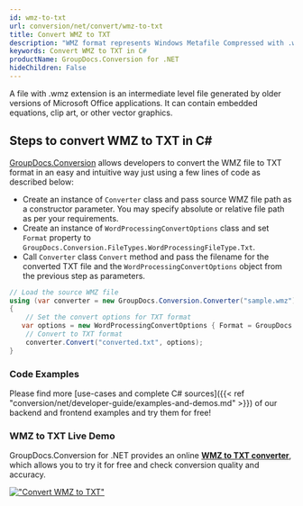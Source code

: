 ```yaml
---
id: wmz-to-txt
url: conversion/net/convert/wmz-to-txt
title: Convert WMZ to TXT
description: "WMZ format represents Windows Metafile Compressed with .wmz extension. Learn how to convert WMZ to TXT file programmatically in C# language using GroupDocs.Conversion for .NET library."
keywords: Convert WMZ to TXT in C#
productName: GroupDocs.Conversion for .NET
hideChildren: False
---
```


A file with .wmz extension is an intermediate level file generated by older versions of Microsoft Office applications. It can contain embedded equations, clip art, or other vector graphics.

## Steps to convert WMZ to TXT in C#

[GroupDocs.Conversion](https://products.groupdocs.com/conversion/net) allows developers to convert the WMZ file to TXT format in an easy and intuitive way just using a few lines of code as described below:

* Create an instance of `Converter` class and pass source WMZ file path as a constructor parameter. You may specify absolute or relative file path as per your requirements. 
* Create an instance of `WordProcessingConvertOptions` class and set `Format` property to `GroupDocs.Conversion.FileTypes.WordProcessingFileType.Txt`.
* Call `Converter` class `Convert` method and pass the filename for the converted TXT file and the `WordProcessingConvertOptions` object from the previous step as parameters.

```csharp
// Load the source WMZ file
using (var converter = new GroupDocs.Conversion.Converter("sample.wmz"))
{
    // Set the convert options for TXT format
   var options = new WordProcessingConvertOptions { Format = GroupDocs.Conversion.FileTypes.WordProcessingFileType.Txt };
    // Convert to TXT format
    converter.Convert("converted.txt", options);
}
```

### Code Examples

Please find more [use-cases and complete C# sources]({{< ref "conversion/net/developer-guide/examples-and-demos.md" >}}) of our backend and frontend examples and try them for free!

### WMZ to TXT Live Demo

GroupDocs.Conversion for .NET provides an online [**WMZ to TXT converter**](https://products.groupdocs.app/conversion/wmz-to-txt), which allows you to try it for free and check conversion quality and accuracy.

[!["Convert WMZ to TXT"](conversion/net/images/convert-to-txt/convert-wmz-to-txt.png)](https://products.groupdocs.app/conversion/wmz-to-txt)
